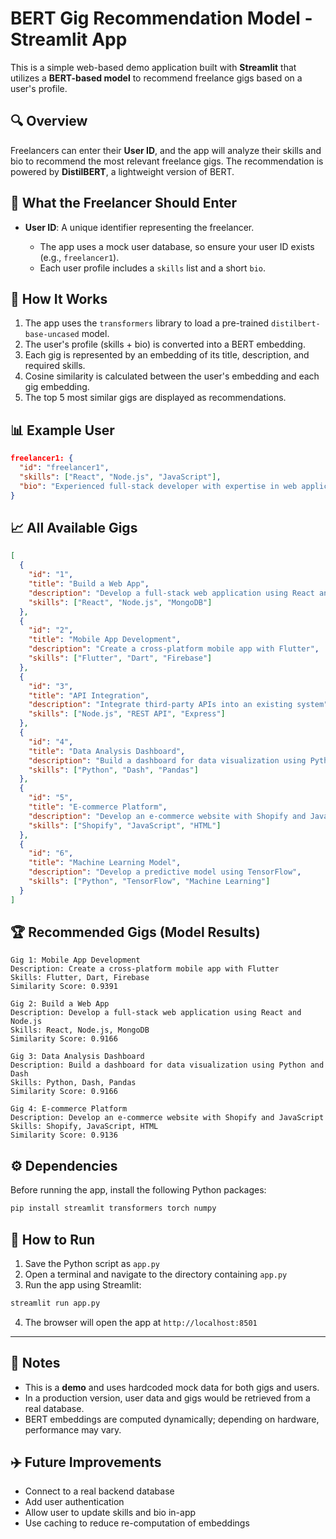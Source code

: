 # BERT Gig Recommendation Model - Streamlit App

This is a simple web-based demo application built with **Streamlit** that utilizes a **BERT-based model** to recommend freelance gigs based on a user's profile.

## 🔍 Overview

Freelancers can enter their **User ID**, and the app will analyze their skills and bio to recommend the most relevant freelance gigs. The recommendation is powered by **DistilBERT**, a lightweight version of BERT.

## 🙅 What the Freelancer Should Enter

* **User ID**: A unique identifier representing the freelancer.

  * The app uses a mock user database, so ensure your user ID exists (e.g., `freelancer1`).
  * Each user profile includes a `skills` list and a short `bio`.

## 🧰 How It Works

1. The app uses the `transformers` library to load a pre-trained `distilbert-base-uncased` model.
2. The user's profile (skills + bio) is converted into a BERT embedding.
3. Each gig is represented by an embedding of its title, description, and required skills.
4. Cosine similarity is calculated between the user's embedding and each gig embedding.
5. The top 5 most similar gigs are displayed as recommendations.

## 📊 Example User

```json
freelancer1: {
  "id": "freelancer1",
  "skills": ["React", "Node.js", "JavaScript"],
  "bio": "Experienced full-stack developer with expertise in web applications"
}
```

## 📈 All Available Gigs

```json
[
  {
    "id": "1",
    "title": "Build a Web App",
    "description": "Develop a full-stack web application using React and Node.js",
    "skills": ["React", "Node.js", "MongoDB"]
  },
  {
    "id": "2",
    "title": "Mobile App Development",
    "description": "Create a cross-platform mobile app with Flutter",
    "skills": ["Flutter", "Dart", "Firebase"]
  },
  {
    "id": "3",
    "title": "API Integration",
    "description": "Integrate third-party APIs into an existing system",
    "skills": ["Node.js", "REST API", "Express"]
  },
  {
    "id": "4",
    "title": "Data Analysis Dashboard",
    "description": "Build a dashboard for data visualization using Python and Dash",
    "skills": ["Python", "Dash", "Pandas"]
  },
  {
    "id": "5",
    "title": "E-commerce Platform",
    "description": "Develop an e-commerce website with Shopify and JavaScript",
    "skills": ["Shopify", "JavaScript", "HTML"]
  },
  {
    "id": "6",
    "title": "Machine Learning Model",
    "description": "Develop a predictive model using TensorFlow",
    "skills": ["Python", "TensorFlow", "Machine Learning"]
  }
]
```

## 🏆 Recommended Gigs (Model Results)

```
Gig 1: Mobile App Development
Description: Create a cross-platform mobile app with Flutter
Skills: Flutter, Dart, Firebase
Similarity Score: 0.9391

Gig 2: Build a Web App
Description: Develop a full-stack web application using React and Node.js
Skills: React, Node.js, MongoDB
Similarity Score: 0.9166

Gig 3: Data Analysis Dashboard
Description: Build a dashboard for data visualization using Python and Dash
Skills: Python, Dash, Pandas
Similarity Score: 0.9166

Gig 4: E-commerce Platform
Description: Develop an e-commerce website with Shopify and JavaScript
Skills: Shopify, JavaScript, HTML
Similarity Score: 0.9136
```

## ⚙️ Dependencies

Before running the app, install the following Python packages:

```bash
pip install streamlit transformers torch numpy
```

## 🚀 How to Run

1. Save the Python script as `app.py`
2. Open a terminal and navigate to the directory containing `app.py`
3. Run the app using Streamlit:

```bash
streamlit run app.py
```

4. The browser will open the app at `http://localhost:8501`

---

## 📄 Notes

* This is a **demo** and uses hardcoded mock data for both gigs and users.
* In a production version, user data and gigs would be retrieved from a real database.
* BERT embeddings are computed dynamically; depending on hardware, performance may vary.

## ✈️ Future Improvements

* Connect to a real backend database
* Add user authentication
* Allow user to update skills and bio in-app
* Use caching to reduce re-computation of embeddings
